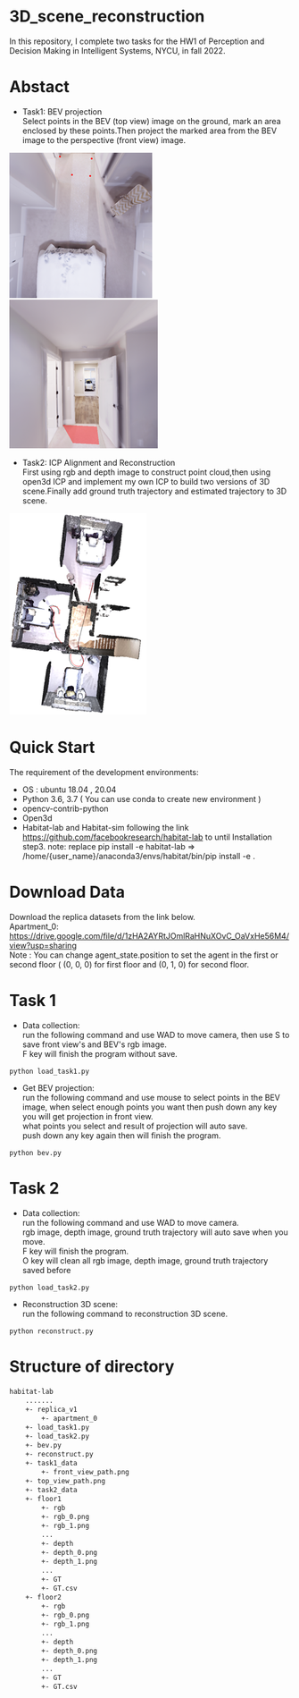 # 3D_scene_reconstruction
In this repository, I complete two tasks for the HW1 of Perception and Decision Making in Intelligent Systems, NYCU, in fall 2022.

# Abstact
- Task1: BEV projection<br>
Select points in the BEV (top view) image on the ground, mark an
area enclosed by these points.Then project the marked area from the
BEV image to the perspective (front view) image.<br>

![image](https://github.com/lon0862/3D_scene_reconstruction/blob/main/pictures/bev_circle.png) ![image](https://github.com/lon0862/3D_scene_reconstruction/blob/main/pictures/front_projection.png)
- Task2: ICP Alignment and Reconstruction<br>
First using rgb and depth image to construct point cloud,then using open3d ICP and implement my own ICP to build two versions
of 3D scene.Finally add ground truth trajectory and estimated trajectory to 3D scene.<br>

![image](https://github.com/lon0862/3D_scene_reconstruction/blob/main/pictures/3D_scene.png)

# Quick Start
The requirement of the development environments:
- OS : ubuntu 18.04 , 20.04
- Python 3.6, 3.7 ( You can use conda to create new environment )
- opencv-contrib-python
- Open3d
- Habitat-lab and Habitat-sim
following the link https://github.com/facebookresearch/habitat-lab
to until Installation step3.
note: replace pip install -e habitat-lab => /home/{user_name}/anaconda3/envs/habitat/bin/pip install -e .


# Download Data
Download the replica datasets from the link below.<br>
Apartment_0: https://drive.google.com/file/d/1zHA2AYRtJOmlRaHNuXOvC_OaVxHe56M4/view?usp=sharing<br>
Note : You can change agent_state.position to set the agent in
the first or second floor ( (0, 0, 0) for first floor and (0, 1, 0) for
second floor.

# Task 1
- Data collection: <br>
run the following command and use WAD to move camera, then use S to save front view's and BEV's rgb image. <br>
F key will finish the program without save.
```
python load_task1.py
```
- Get BEV projection: <br>
run the following command and use mouse to select points in the BEV image, when select enough points you want then push down any key you will get projection in front view.<br>
what points you select and result of projection will auto save.<br>
push down any key again then will finish the program.
```
python bev.py
```
# Task 2
- Data collection: <br>
run the following command and use WAD to move camera. <br>
rgb image, depth image, ground truth trajectory will auto save when you move.<br>
F key will finish the program.<br>
O key will clean all rgb image, depth image, ground truth trajectory saved before
```
python load_task2.py
```
- Reconstruction 3D scene: <br>
run the following command to reconstruction 3D scene.<br>
```
python reconstruct.py
```
# Structure of directory
```
habitat-lab
    .......
    +- replica_v1
    	+- apartment_0
    +- load_task1.py
    +- load_task2.py
    +- bev.py
    +- reconstruct.py
    +- task1_data
        +- front_view_path.png
	+- top_view_path.png
    +- task2_data 
	+- floor1
	    +- rgb
		+- rgb_0.png
		+- rgb_1.png
		...
	    +- depth
		+- depth_0.png
		+- depth_1.png
		...
	    +- GT
		+- GT.csv
	+- floor2
	    +- rgb
		+- rgb_0.png
		+- rgb_1.png
		...
	    +- depth
		+- depth_0.png
		+- depth_1.png
		...
	    +- GT
		+- GT.csv
```
